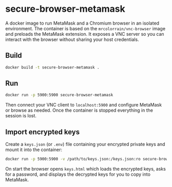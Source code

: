 # secure-browser-metamask

A docker image to run MetaMask and a Chromium browser in an isolated
environment. The container is based on the `mrcolorrain/vnc-browser` image and
preloads the MetaMask extension. It exposes a VNC server so you can interact with the
browser without sharing your host credentials.

## Build

```bash
docker build -t secure-browser-metamask .
```

## Run

```bash
docker run -p 5900:5900 secure-browser-metamask
```

Then connect your VNC client to `localhost:5900` and configure MetaMask or
browse as needed. Once the container is stopped everything in the session is
lost.

## Import encrypted keys

Create a `keys.json` (or `.env`) file containing your encrypted private keys
and mount it into the container:

```bash
docker run -p 5900:5900 -v /path/to/keys.json:/keys.json:ro secure-browser-metamask
```

On start the browser opens `keys.html` which loads the encrypted keys, asks for
a password, and displays the decrypted keys for you to copy into MetaMask.
